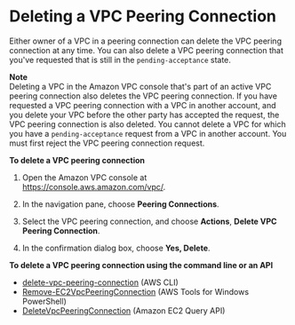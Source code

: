 # Deleting a VPC Peering Connection<a name="delete-vpc-peering-connection"></a>

Either owner of a VPC in a peering connection can delete the VPC peering connection at any time\. You can also delete a VPC peering connection that you've requested that is still in the `pending-acceptance` state\.

**Note**  
Deleting a VPC in the Amazon VPC console that's part of an active VPC peering connection also deletes the VPC peering connection\. If you have requested a VPC peering connection with a VPC in another account, and you delete your VPC before the other party has accepted the request, the VPC peering connection is also deleted\. You cannot delete a VPC for which you have a `pending-acceptance` request from a VPC in another account\. You must first reject the VPC peering connection request\.

**To delete a VPC peering connection**

1. Open the Amazon VPC console at [https://console\.aws\.amazon\.com/vpc/](https://console.aws.amazon.com/vpc/)\.

1. In the navigation pane, choose **Peering Connections**\.

1. Select the VPC peering connection, and choose **Actions**, **Delete VPC Peering Connection**\.

1. In the confirmation dialog box, choose **Yes, Delete**\.

**To delete a VPC peering connection using the command line or an API**
+ [delete\-vpc\-peering\-connection](http://docs.aws.amazon.com/cli/latest/reference/ec2/delete-vpc-peering-connection.html) \(AWS CLI\)
+ [Remove\-EC2VpcPeeringConnection](http://docs.aws.amazon.com/powershell/latest/reference/items/Remove-EC2VpcPeeringConnection.html) \(AWS Tools for Windows PowerShell\)
+ [DeleteVpcPeeringConnection](http://docs.aws.amazon.com/AWSEC2/latest/APIReference/ApiReference-query-DeleteVpcPeeringConnection.html) \(Amazon EC2 Query API\)